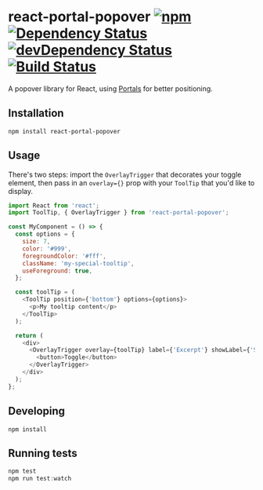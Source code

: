 # react-portal-popover [![npm](https://img.shields.io/npm/v/react-portal-popover.svg)](https://www.npmjs.com/package/react-portal-popover) [![Dependency Status](https://david-dm.org/springload/react-portal-popover.svg)](https://david-dm.org/springload/react-portal-popover) [![devDependency Status](https://david-dm.org/springload/react-portal-popover/dev-status.svg)](https://david-dm.org/springload/react-portal-popover#info=devDependencies) [![Build Status](https://travis-ci.org/springload/react-portal-popover.svg?branch=master)](https://travis-ci.org/springload/react-portal-popover)

A popover library for React, using [Portals](https://github.com/tajo/react-portal) for better positioning.

## Installation

```
npm install react-portal-popover
```

## Usage

There's two steps: import the `OverlayTrigger` that decorates your toggle element,
then pass in an `overlay={}` prop with your `ToolTip` that you'd like to display.

```js
import React from 'react';
import ToolTip, { OverlayTrigger } from 'react-portal-popover';

const MyComponent = () => {
  const options = {
    size: 7,
    color: '#999',
    foregroundColor: '#fff',
    className: 'my-special-tooltip',
    useForeground: true,
  };

  const toolTip = (
    <ToolTip position={'bottom'} options={options}>
      <p>My tooltip content</p>
    </ToolTip>
  );

  return (
    <div>
      <OverlayTrigger overlay={toolTip} label={'Excerpt'} showLabel={'Show'} hideLabel={'Hide'}>
        <button>Toggle</button>
      </OverlayTrigger>
    </div>
  );
};
```

## Developing

```
npm install
```

## Running tests

```js
npm test
npm run test:watch
```

